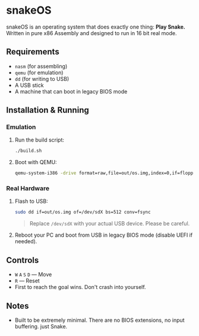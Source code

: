 # snakeOS

snakeOS is an operating system that does exactly one thing:
**Play Snake.**
Written in pure x86 Assembly and designed to run in 16 bit real mode.



## Requirements

* `nasm` (for assembling)
* `qemu` (for emulation)
* `dd` (for writing to USB)
* A USB stick
* A machine that can boot in legacy BIOS mode



## Installation & Running

### Emulation

1. Run the build script:

   ```bash
   ./build.sh
   ```

2. Boot with QEMU:

   ```bash
   qemu-system-i386 -drive format=raw,file=out/os.img,index=0,if=floppy
   ```



### Real Hardware

1. Flash to USB:

   ```bash
   sudo dd if=out/os.img of=/dev/sdX bs=512 conv=fsync
   ```

   > Replace `/dev/sdX` with your actual USB device. Please be careful.

2. Reboot your PC and boot from USB in legacy BIOS mode (disable UEFI if needed).




## Controls

* `W` `A` `S` `D` — Move
* `R` — Reset
* First to reach the goal wins. Don't crash into yourself.




## Notes

* Built to be extremely minimal. There are no BIOS extensions, no input buffering. just Snake.
